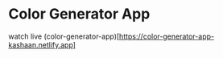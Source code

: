 # Color Generator App

watch live (color-generator-app)[https://color-generator-app-kashaan.netlify.app]
